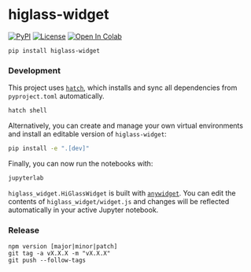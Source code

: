 # higlass-widget

[![PyPI](https://img.shields.io/pypi/v/higlass-widget.svg?color=green)](https://pypi.org/project/higlass-widget)
[![License](https://img.shields.io/pypi/l/gosling.svg?color=green)](https://github.com/higlass/higlass-widget/raw/main/LICENSE)
[![Open In Colab](https://colab.research.google.com/assets/colab-badge.svg)](https://colab.research.google.com/github/higlass/higlass-widget/blob/main/notebooks/Widget.ipynb)

```
pip install higlass-widget
```

### Development

This project uses [`hatch`](https://github.com/pypa/hatch), which installs and sync
all dependencies from `pyproject.toml` automatically.

```sh
hatch shell
```

Alternatively, you can create and manage your own virtual environments and install
an editable version of `higlass-widget`:

```sh
pip install -e ".[dev]"
```

Finally, you can now run the notebooks with:

```sh
jupyterlab
```

`higlass_widget.HiGlassWidget` is built with [`anywidget`](https://github.com/manzt/anywidget).
You can edit the contents of `higlass_widget/widget.js` and changes will be reflected automatically
in your active Jupyter notebook.

### Release

```
npm version [major|minor|patch]
git tag -a vX.X.X -m "vX.X.X"
git push --follow-tags
```
